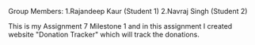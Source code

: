 Group Members: 1.Rajandeep Kaur (Student 1)
               2.Navraj Singh   (Student 2)

This is my Assignment 7 Milestone 1 and in this assignment I created website "Donation Tracker" which will track the donations.